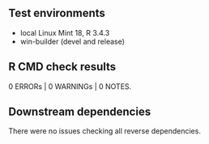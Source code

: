 ## Test environments

* local Linux Mint 18, R 3.4.3
* win-builder (devel and release)

## R CMD check results

0 ERRORs | 0 WARNINGs | 0 NOTES. 

## Downstream dependencies

There were no issues checking all reverse dependencies.